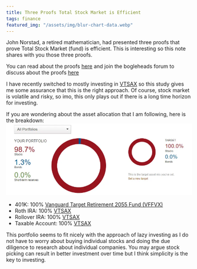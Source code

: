 ```yaml
---
title: Three Proofs Total Stock Market is Efficient
tags: finance
featured_img: "/assets/img/blur-chart-data.webp"
---
```


John Norstad, a retired mathematician, had presented three proofs that prove Total Stock Market (fund) is efficient. This is interesting so this note shares with you those three proofs.
<!--more-->

You can read about the proofs [here](https://web.archive.org/web/20170628202816/http://www.norstad.org/finance/tsmproofs.pdf) and  join the bogleheads forum to discuss about the proofs [here](https://www.bogleheads.org/forum/viewtopic.php?f=10&t=286828)

I have recently switched to mostly investing in [VTSAX](https://investor.vanguard.com/mutual-funds/profile/vtsax) so this study gives me some assurance that this is the right approach. Of course, stock market is volatile and risky, so imo, this only plays out if there is a long time horizon for investing.

If you are wondering about the asset allocation that I am following, here is the breakdown:
![Asset Allocation](/assets/img/asset-allocation.webp)
* 401K: 100% [Vanguard Target Retirement 2055 Fund (VFFVX)](https://investor.vanguard.com/mutual-funds/profile/VFFVX)
* Roth IRA:  100% [VTSAX](https://investor.vanguard.com/mutual-funds/profile/vtsax)
* Rollover IRA:  100% [VTSAX](https://investor.vanguard.com/mutual-funds/profile/vtsax)
* Taxable Account:  100% [VTSAX](https://investor.vanguard.com/mutual-funds/profile/vtsax)

This portfolio seems to fit nicely with the approach of lazy investing as I do not have to worry about buying individual stocks and doing the due diligence to research about individual companies. You may argue stock picking can result in better investment over time but I think simplicity is the key to investing.